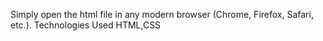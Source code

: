 
Simply open the html file in any modern browser (Chrome, Firefox, Safari, etc.).
Technologies Used
HTML,CSS

